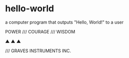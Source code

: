# hello-world
a computer program that outputs "Hello, World!" to a user

POWER /// COURAGE /// WISDOM

 ▲
▲ ▲

/// GRAVES INSTRUMENTS INC. 
